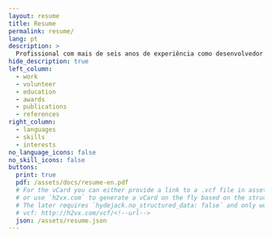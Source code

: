 ```yaml
---
layout: resume
title: Resume
permalink: resume/
lang: pt
description: >
  Profissional com mais de seis anos de experiência como desenvolvedor. Atuou principalmente no mercado financeiro entregando produtos para sistemas distribuídos e de grande escala. Já trabalhei em pequenas e grandes empresas como banco Itaú, XP Inc, e como consultor do banco Original e Tecpay (sistema de ponto de venda).
hide_description: true
left_column:
  - work
  - volunteer
  - education
  - awards
  - publications
  - references
right_column:
  - languages
  - skills
  - interests
no_language_icons: false
no_skill_icons: false
buttons:
  print: true
  pdf: /assets/docs/resume-en.pdf
  # For the vCard you can either provide a link to a .vcf file in assets (see `pdf` above),
  # or use `h2vx.com` to generate a vCard on the fly based on the structured data of the resume page.
  # The later requires `hydejack.no_structured_data: false` and only works once the site is deployed to a public URL.
  # vcf: http://h2vx.com/vcf/<!--url-->
  json: /assets/resume.json
---
```

